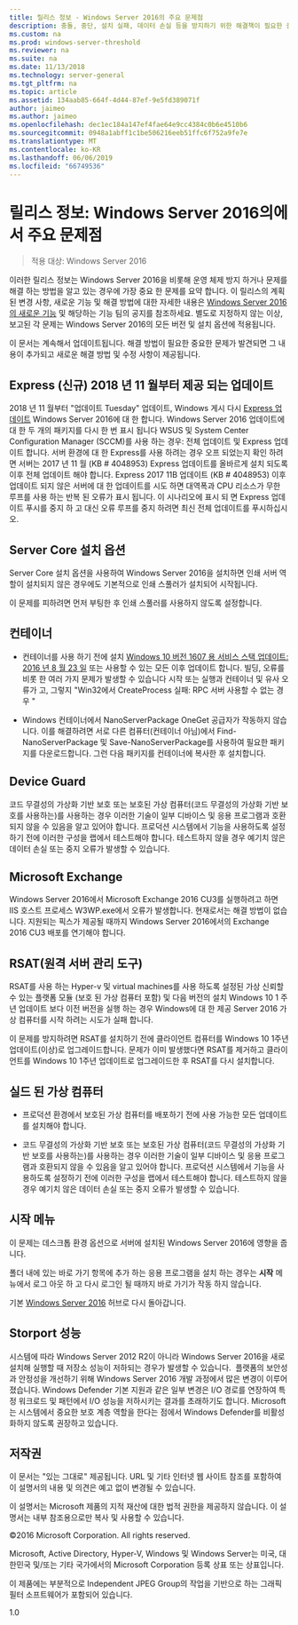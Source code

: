 ```yaml
---
title: 릴리스 정보 - Windows Server 2016의 주요 문제점
description: 충돌, 중단, 설치 실패, 데이터 손실 등을 방지하기 위한 해결책이 필요한 중요한 문제를 요약합니다.
ms.custom: na
ms.prod: windows-server-threshold
ms.reviewer: na
ms.suite: na
ms.date: 11/13/2018
ms.technology: server-general
ms.tgt_pltfrm: na
ms.topic: article
ms.assetid: 134aab85-664f-4d44-87ef-9e5fd389071f
author: jaimeo
ms.author: jaimeo
ms.openlocfilehash: dec1ec184a147ef4fae64e9cc4384c0b6e4510b6
ms.sourcegitcommit: 0948a1abff1c1be506216eeb51ffc6f752a9fe7e
ms.translationtype: MT
ms.contentlocale: ko-KR
ms.lasthandoff: 06/06/2019
ms.locfileid: "66749536"
---
```

# <a name="release-notes-important-issues-in-windows-server-2016"></a>릴리스 정보: Windows Server 2016의에서 주요 문제점

>적용 대상: Windows Server 2016

이러한 릴리스 정보는 Windows Server 2016을 비롯해 운영 체제 방지 하거나 문제를 해결 하는 방법을 알고 있는 경우에 가장 중요 한 문제를 요약 합니다. 이 릴리스의 계획된 변경 사항, 새로운 기능 및 해결 방법에 대한 자세한 내용은 [Windows Server 2016의 새로운 기능](whats-new-in-windows-server-2016.md) 및 해당하는 기능 팀의 공지를 참조하세요. 별도로 지정하지 않는 이상, 보고된 각 문제는 Windows Server 2016의 모든 버전 및 설치 옵션에 적용됩니다.

이 문서는 계속해서 업데이트됩니다. 해결 방법이 필요한 중요한 문제가 발견되면 그 내용이 추가되고 새로운 해결 방법 및 수정 사항이 제공됩니다.

## <a name="express-updates-available-starting-in-november-2018-new"></a>Express (신규) 2018 년 11 월부터 제공 되는 업데이트

2018 년 11 월부터 "업데이트 Tuesday" 업데이트, Windows 게시 다시 [Express 업데이트](express-updates.md) Windows Server 2016에 대 한 합니다. Windows Server 2016 업데이트에 대 한 두 개의 패키지를 다시 한 번 표시 됩니다 WSUS 및 System Center Configuration Manager (SCCM)를 사용 하는 경우: 전체 업데이트 및 Express 업데이트 합니다. 서버 환경에 대 한 Express를 사용 하려는 경우 오프 되었는지 확인 하려면 서버는 2017 년 11 월 (KB # 4048953) Express 업데이트를 올바르게 설치 되도록 이후 전체 업데이트 해야 합니다. Express 2017 11B 업데이트 (KB # 4048953) 이후 업데이트 되지 않은 서버에 대 한 업데이트를 시도 하면 대역폭과 CPU 리소스가 무한 루프를 사용 하는 반복 된 오류가 표시 됩니다. 이 시나리오에 표시 되 면 Express 업데이트 푸시를 중지 하 고 대신 오류 루프를 중지 하려면 최신 전체 업데이트를 푸시하십시오.

## <a name="server-core-installation-option"></a>Server Core 설치 옵션

[comment]: # (ID: 370; 제출자: amason; 상태: 로그 오프)

Server Core 설치 옵션을 사용하여 Windows Server 2016을 설치하면 인쇄 서버 역할이 설치되지 않은 경우에도 기본적으로 인쇄 스풀러가 설치되어 시작됩니다.

이 문제를 피하려면 먼저 부팅한 후 인쇄 스풀러를 사용하지 않도록 설정합니다.

## <a name="containers"></a>컨테이너

[comment]: # (ID: 371; 제출자: taylorb; 상태: 로그 오프)
- 컨테이너를 사용 하기 전에 설치 [Windows 10 버전 1607 용 서비스 스택 업데이트: 2016 년 8 월 23 일](https://support.microsoft.com/en-us/kb/3176936) 또는 사용할 수 있는 모든 이후 업데이트 합니다. 빌딩, 오류를 비롯 한 여러 가지 문제가 발생할 수 있습니다 시작 또는 실행과 컨테이너 및 유사 오류가 고, 그렇지 "Win32에서 CreateProcess 실패: RPC 서버 사용할 수 없는 경우 "

[comment]: # (ID: 373; 제출자: plang; 상태: 로그 오프)
- Windows 컨테이너에서 NanoServerPackage OneGet 공급자가 작동하지 않습니다. 이를 해결하려면 서로 다른 컴퓨터(컨테이너 아님)에서 Find-NanoServerPackage 및 Save-NanoServerPackage를 사용하여 필요한 패키지를 다운로드합니다. 그런 다음 패키지를 컨테이너에 복사한 후 설치합니다.

## <a name="device-guard"></a>Device Guard

[comment]: # (ID: 369; 제출자: nirb; 상태: 로그 오프)
코드 무결성의 가상화 기반 보호 또는 보호된 가상 컴퓨터(코드 무결성의 가상화 기반 보호를 사용하는)를 사용하는 경우 이러한 기술이 일부 디바이스 및 응용 프로그램과 호환되지 않을 수 있음을 알고 있어야 합니다. 프로덕션 시스템에서 기능을 사용하도록 설정하기 전에 이러한 구성을 랩에서 테스트해야 합니다. 테스트하지 않을 경우 예기치 않은 데이터 손실 또는 중지 오류가 발생할 수 있습니다.

## <a name="microsoft-exchange"></a>Microsoft Exchange

[comment]: # (ID: 375; 제출자: wgries; 상태: 로그 오프)
Windows Server 2016에서 Microsoft Exchange 2016 CU3를 실행하려고 하면 IIS 호스트 프로세스 W3WP.exe에서 오류가 발생합니다. 현재로서는 해결 방법이 없습니다. 지원되는 픽스가 제공될 때까지 Windows Server 2016에서의 Exchange 2016 CU3 배포를 연기해야 합니다.

## <a name="remote-server-administration-tools-rsat"></a>RSAT(원격 서버 관리 도구)

[comment]: # (ID: 374; 제출자: ryanpu; 상태: 로그 오프)
RSAT를 사용 하는 Hyper-v 및 virtual machines를 사용 하도록 설정된 가상 신뢰할 수 있는 플랫폼 모듈 (보호 된 가상 컴퓨터 포함) 및 다음 버전의 설치 Windows 10 1 주년 업데이트 보다 이전 버전을 실행 하는 경우 Windows에 대 한 제공 Server 2016 가상 컴퓨터를 시작 하려는 시도가 실패 합니다.

이 문제를 방지하려면 RSAT를 설치하기 전에 클라이언트 컴퓨터를 Windows 10 1주년 업데이트(이상)로 업그레이드합니다. 문제가 이미 발생했다면 RSAT를 제거하고 클라이언트를 Windows 10 1주년 업데이트로 업그레이드한 후 RSAT를 다시 설치합니다.

## <a name="shielded-virtual-machines"></a>실드 된 가상 컴퓨터

[comment]: # (ID: 369; 제출자: nirb; 상태: 로그 오프)  
- 프로덕션 환경에서 보호된 가상 컴퓨터를 배포하기 전에 사용 가능한 모든 업데이트를 설치해야 합니다.

- 코드 무결성의 가상화 기반 보호 또는 보호된 가상 컴퓨터(코드 무결성의 가상화 기반 보호를 사용하는)를 사용하는 경우 이러한 기술이 일부 디바이스 및 응용 프로그램과 호환되지 않을 수 있음을 알고 있어야 합니다. 프로덕션 시스템에서 기능을 사용하도록 설정하기 전에 이러한 구성을 랩에서 테스트해야 합니다. 테스트하지 않을 경우 예기치 않은 데이터 손실 또는 중지 오류가 발생할 수 있습니다.

## <a name="start-menu"></a>시작 메뉴

[comment]: # (ID: 372; 제출자: samli; 상태: 로그 오프)
이 문제는 데스크톱 환경 옵션으로 서버에 설치된 Windows Server 2016에 영향을 줍니다.

폴더 내에 있는 바로 가기 항목에 추가 하는 응용 프로그램을 설치 하는 경우는 **시작** 메뉴에서 로그 아웃 하 고 다시 로그인 될 때까지 바로 가기가 작동 하지 않습니다.

기본 [Windows Server 2016](Windows-Server-2016.md) 허브로 다시 돌아갑니다.

## <a name="storport-performance"></a>Storport 성능

시스템에 따라 Windows Server 2012 R2이 아니라 Windows Server 2016을 새로 설치해 실행할 때 저장소 성능이 저하되는 경우가 발생할 수 있습니다.  플랫폼의 보안성과 안정성을 개선하기 위해 Windows Server 2016 개발 과정에서 많은 변경이 이루어졌습니다. Windows Defender 기본 지원과 같은 일부 변경은 I/O 경로를 연장하여 특정 워크로드 및 패턴에서 I/O 성능을 저하시키는 결과를 초래하기도 합니다. Microsoft는 시스템에서 중요한 보호 계층 역할을 한다는 점에서 Windows Defender를 비활성화하지 않도록 권장하고 있습니다.  

## <a name="copyright"></a>저작권

이 문서는 "있는 그대로" 제공됩니다. URL 및 기타 인터넷 웹 사이트 참조를 포함하여 이 설명서의 내용 및 의견은 예고 없이 변경될 수 있습니다.  

이 설명서는 Microsoft 제품의 지적 재산에 대한 법적 권한을 제공하지 않습니다. 이 설명서는 내부 참조용으로만 복사 및 사용할 수 있습니다.  

&copy;2016 Microsoft Corporation. All rights reserved.  

Microsoft, Active Directory, Hyper-V, Windows 및 Windows Server는 미국, 대한민국 및/또는 기타 국가에서의 Microsoft Corporation 등록 상표 또는 상표입니다.  

이 제품에는 부분적으로 Independent JPEG Group의 작업을 기반으로 하는 그래픽 필터 소프트웨어가 포함되어 있습니다.  

1.0

